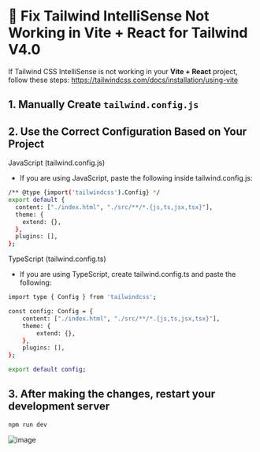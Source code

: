 # 🚀 Fix Tailwind IntelliSense Not Working in Vite + React for Tailwind V4.0

If Tailwind CSS IntelliSense is not working in your **Vite + React** project, follow these steps:
https://tailwindcss.com/docs/installation/using-vite

## 1. Manually Create `tailwind.config.js`
## 2. Use the Correct Configuration Based on Your Project
JavaScript (tailwind.config.js)
- If you are using JavaScript, paste the following inside tailwind.config.js:

```sh
/** @type {import('tailwindcss').Config} */
export default {
  content: ["./index.html", "./src/**/*.{js,ts,jsx,tsx}"],
  theme: {
    extend: {},
  },
  plugins: [],
};
```

TypeScript (tailwind.config.ts)
- If you are using TypeScript, create tailwind.config.ts and paste the following:

```sh
import type { Config } from 'tailwindcss'; 

const config: Config = { 
    content: ["./index.html", "./src/**/*.{js,ts,jsx,tsx}"], 
    theme: { 
        extend: {}, 
    }, 
    plugins: [], 
}; 

export default config;
```

## 3. After making the changes, restart your development server
```sh
npm run dev
```
![image](https://github.com/user-attachments/assets/330f3327-a463-43d9-b3e9-6e9815160471)

